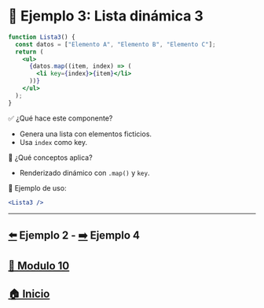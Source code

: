 # 🧪 Ejemplo 3: Lista dinámica 3

```jsx
function Lista3() {
  const datos = ["Elemento A", "Elemento B", "Elemento C"];
  return (
    <ul>
      {datos.map((item, index) => (
        <li key={index}>{item}</li>
      ))}
    </ul>
  );
}
```

✅ ¿Qué hace este componente?

* Genera una lista con elementos ficticios.
* Usa `index` como key.

🧠 ¿Qué conceptos aplica?

* Renderizado dinámico con `.map()` y `key`.

📌 Ejemplo de uso:

```jsx
<Lista3 />
```
---

## [⬅️](../Ejemplos/Ejemplo_2.md) Ejemplo 2 - [➡️](../Ejemplos/Ejemplo_4.md) Ejemplo 4
## [📄 Modulo 10](../Modulo_10.md)
## [🏠 Inicio](../../README.md)

